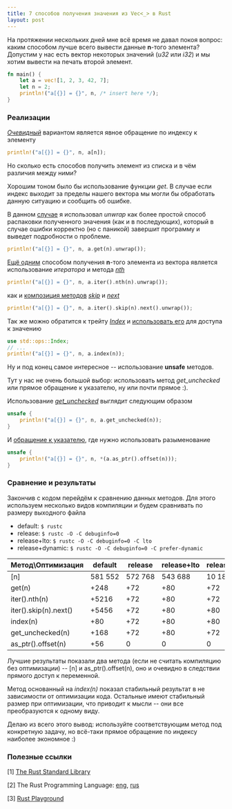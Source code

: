 ```yaml
---
title: 7 способов получения значения из Vec<_> в Rust
layout: post
---
```


На протяжении нескольких дней мне всё время не давал покоя вопрос: каким способом лучше всего 
вывести данные **n**-того элемента? Допустим у нас есть вектор некоторых значений (*u32* или *i32*) 
и мы хотим вывести на печать второй элемент. 

```rust
fn main() {
    let a = vec![1, 2, 3, 42, 7];
    let n = 2;
    println!("a[{}] = {}", n, /* insert here */);
}
```

### Реализации

[*Очевидный*](http://is.gd/WE69jq) вариантом является явное обращение по индексу к элементу

```rust
println!("a[{}] = {}", n, a[n]);
```

Но сколько есть способов получить элемент из списка и в чём различия между ними?

Хорошим тоном было бы использование функции *get*. В случае если индекс выходит за пределы 
нашего вектора мы могли бы обработать данную ситуацию и сообщить об ошибке.

В данном [случае](http://is.gd/c8OnJD) я использовал *unwrap* как более простой способ распаковки 
полученного значения (как и в последующих), который в случае ошибки корректно (но с паникой) 
завершит программу и выведет подробности о проблеме.

```rust
println!("a[{}] = {}", n, a.get(n).unwrap());
```

[Ещё одним](http://is.gd/ySZQDF) способом получения **n**-того элемента из вектора является 
использование *итератора* и метода
[*nth*](https://doc.rust-lang.org/stable/std/iter/trait.Iterator.html#method.nth) 

```rust
println!("a[{}] = {}", n, a.iter().nth(n).unwrap());
```

как и [композиция методов](http://is.gd/4ojyBS)
[*skip*](https://doc.rust-lang.org/stable/std/iter/trait.Iterator.html#method.skip) и 
[*next*](https://doc.rust-lang.org/stable/std/iter/trait.Iterator.html#tymethod.next) 

```rust
println!("a[{}] = {}", n, a.iter().skip(n).next().unwrap());
```

Так же можно обратится к трейту [*Index*](https://doc.rust-lang.org/stable/std/ops/trait.Index.html)
и [использовать его](http://is.gd/cdK0Kk) для доступа к значению

```rust
use std::ops::Index;
// ...
println!("a[{}] = {}", n, a.index(n));
```

Ну и под конец самое интересное -- использование **unsafe** методов.

Тут у нас не очень большой выбор: использовать метод *get_unchecked* или прямое обращение к 
указателю, ну или почти прямое :).

Использование [*get_unchecked*](http://is.gd/1zI5D1) выглядит следующим образом

```rust
unsafe {
    println!("a[{}] = {}", n, a.get_unchecked(n));
}
```

И [обращение к указателю](http://is.gd/SUpQCP), где нужно использовать разыменование

```rust
unsafe {
    println!("a[{}] = {}", n, *(a.as_ptr().offset(n)));
}
```

### Сравнение и результаты

Закончив с кодом перейдём к сравнению данных методов. Для этого используем несколько видов 
компиляции и будем сравнивать по размеру выходного файла

  * default: `$ rustc`
  * release: `$ rustc -O -C debuginfo=0`
  * release+lto: `$ rustc -O -C debuginfo=0 -C lto`
  * release+dynamic: `$ rustc -O -C debuginfo=0 -C prefer-dynamic`

| Метод\Оптимизация     | default | release | release+lto | release+dynamic |
|-----------------------|---------|---------|-------------|-----------------|
| [n]                   | 581 552 | 572 768 | 543 688     | 10 184          |
| get(n)                | +248    | +72     | +80         | +72             |
| iter().nth(n)         | +5216   | +72     | +80         | +72             |
| iter().skip(n).next() | +5456   | +72     | +80         | +80             |
| index(n)              | +80     | +72     | +80         | +80             |
| get_unchecked(n)      | +168    | +72     | +80         | +72             |
| as_ptr().offset(n)    | +56     | 0       | 0           | 0               |

Лучшие результаты показали два метода (если не считать компиляцию без оптимизации) -- [n] и 
as_ptr().offset(n), оно и очевидно в следствии прямого доступ к переменной.

Метод основанный на *index(n)* показал стабильный результат в не зависимости от оптимизации кода.
Остальные имеют стабильный размер при оптимизации, что приводит к мысли -- они все преобразуются к 
одному виду.

Делаю из всего этого вывод: используйте соответствующим метод под конкретную задачу, но всё-таки 
прямое обращение по индексу наиболее экономное :)

### Полезные ссылки
[1] [The Rust Standard Library](https://doc.rust-lang.org/stable/std/)

[2] The Rust Programming Language: [eng](https://doc.rust-lang.org/book/), 
[rus](https://rurust.github.io/rust_book_ru/index.html)

[3] [Rust Playground](https://play.rust-lang.org/)
